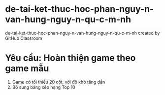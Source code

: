 # de-tai-ket-thuc-hoc-phan-nguy-n-van-hung-nguy-n-qu-c-m-nh
de-tai-ket-thuc-hoc-phan-nguy-n-van-hung-nguy-n-qu-c-m-nh created by GitHub Classroom

# Yêu cầu: Hoàn thiện game theo game mẫu
1. Game có tối thiểu 20 cột, với độ khó tăng dần
2. Bổ sung bảng xếp hạng Top 10
